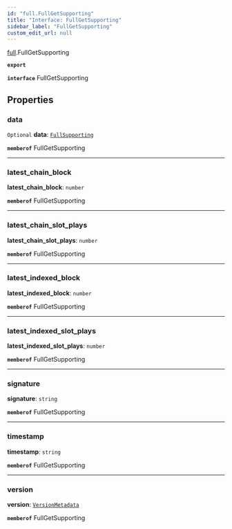 ```yaml
---
id: "full.FullGetSupporting"
title: "Interface: FullGetSupporting"
sidebar_label: "FullGetSupporting"
custom_edit_url: null
---
```


[full](../namespaces/full.md).FullGetSupporting

**`export`**

**`interface`** FullGetSupporting

## Properties

### data

 `Optional` **data**: [`FullSupporting`](full.FullSupporting.md)

**`memberof`** FullGetSupporting

___

### latest\_chain\_block

 **latest\_chain\_block**: `number`

**`memberof`** FullGetSupporting

___

### latest\_chain\_slot\_plays

 **latest\_chain\_slot\_plays**: `number`

**`memberof`** FullGetSupporting

___

### latest\_indexed\_block

 **latest\_indexed\_block**: `number`

**`memberof`** FullGetSupporting

___

### latest\_indexed\_slot\_plays

 **latest\_indexed\_slot\_plays**: `number`

**`memberof`** FullGetSupporting

___

### signature

 **signature**: `string`

**`memberof`** FullGetSupporting

___

### timestamp

 **timestamp**: `string`

**`memberof`** FullGetSupporting

___

### version

 **version**: [`VersionMetadata`](full.VersionMetadata.md)

**`memberof`** FullGetSupporting
